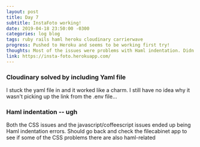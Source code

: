 ```yaml
---
layout: post
title: Day 7
subtitle: InstaFoto working!
date: 2019-04-18 23:50:00 -0300
categories: log blog
tags: ruby rails haml heroku cloudinary carrierwave
progress: Pushed to Heroku and seems to be working first try!
thoughts: Most of the issues were problems with Haml indentation. Didn't have time to fully check Heroku app, but looks OK
link: https://insta-foto.herokuapp.com/
---
```

### Cloudinary solved by including Yaml file
I stuck the yaml file in and it worked like a charm. I still have no idea why it wasn't picking up the link from the .env file…

### Haml indentation -- ugh
Both the CSS issues and the javascript/coffeescript issues ended up being Haml indentation errors. Should go back and check the filecabinet app to see if some of the CSS problems there are also haml-related
